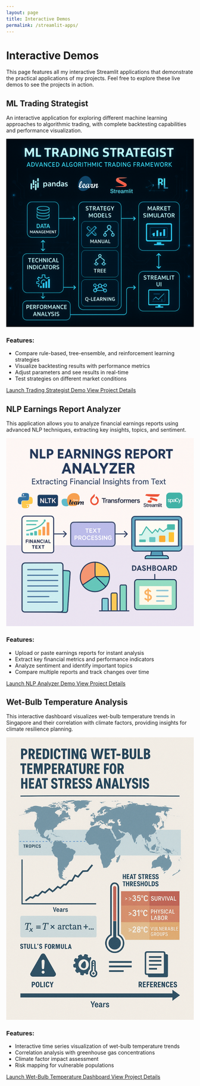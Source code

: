 ```yaml
---
layout: page
title: Interactive Demos
permalink: /streamlit-apps/
---
```


# Interactive Demos

This page features all my interactive Streamlit applications that demonstrate the practical applications of my projects. Feel free to explore these live demos to see the projects in action.

## ML Trading Strategist

An interactive application for exploring different machine learning approaches to algorithmic trading, with complete backtesting capabilities and performance visualization.

<div class="demo-showcase">
  <img src="/assets/images/ml-trading-strategist.jpg" alt="ML Trading Strategist Demo" class="demo-screenshot">
  <div class="demo-description">
    <h3>Features:</h3>
    <ul>
      <li>Compare rule-based, tree-ensemble, and reinforcement learning strategies</li>
      <li>Visualize backtesting results with performance metrics</li>
      <li>Adjust parameters and see results in real-time</li>
      <li>Test strategies on different market conditions</li>
    </ul>
    <a href="https://adredes-weslee-ml-trading-strategist-app-pu7qym.streamlit.app/" class="demo-button" target="_blank" rel="noopener noreferrer">
      <i class="fas fa-play-circle"></i> Launch Trading Strategist Demo
    </a>
    <a href="/projects/ml-trading-strategist/" class="demo-project-link">
      <i class="fas fa-info-circle"></i> View Project Details
    </a>
  </div>
</div>

## NLP Earnings Report Analyzer

This application allows you to analyze financial earnings reports using advanced NLP techniques, extracting key insights, topics, and sentiment.

<div class="demo-showcase">
  <img src="/assets/images/nlp-earnings-analyzer.jpg" alt="NLP Earnings Analyzer Demo" class="demo-screenshot">
  <div class="demo-description">
    <h3>Features:</h3>
    <ul>
      <li>Upload or paste earnings reports for instant analysis</li>
      <li>Extract key financial metrics and performance indicators</li>
      <li>Analyze sentiment and identify important topics</li>
      <li>Compare multiple reports and track changes over time</li>
    </ul>
    <a href="https://adredes-weslee-nlp-earnings-report-streamlit-app-0uttcu.streamlit.app/" class="demo-button" target="_blank" rel="noopener noreferrer">
      <i class="fas fa-play-circle"></i> Launch NLP Analyzer Demo
    </a>
    <a href="/projects/nlp-earnings-analyzer/" class="demo-project-link">
      <i class="fas fa-info-circle"></i> View Project Details
    </a>
  </div>
</div>

## Wet-Bulb Temperature Analysis

This interactive dashboard visualizes wet-bulb temperature trends in Singapore and their correlation with climate factors, providing insights for climate resilience planning.

<div class="demo-showcase">
  <img src="/assets/images/wet-bulb-temperature.jpg" alt="Wet Bulb Temperature Analysis Demo" class="demo-screenshot">
  <div class="demo-description">
    <h3>Features:</h3>
    <ul>
      <li>Interactive time series visualization of wet-bulb temperature trends</li>
      <li>Correlation analysis with greenhouse gas concentrations</li>
      <li>Climate factor impact assessment</li>
      <li>Risk mapping for vulnerable populations</li>
    </ul>
    <a href="https://adredes-weslee-data-analysis-of-wet-bulb-te-dashboardapp-mwqkey.streamlit.app/" class="demo-button" target="_blank" rel="noopener noreferrer">
      <i class="fas fa-play-circle"></i> Launch Wet-Bulb Temperature Dashboard
    </a>
    <a href="/projects/wet-bulb-temperature/" class="demo-project-link">
      <i class="fas fa-info-circle"></i> View Project Details
    </a>
  </div>
</div>
